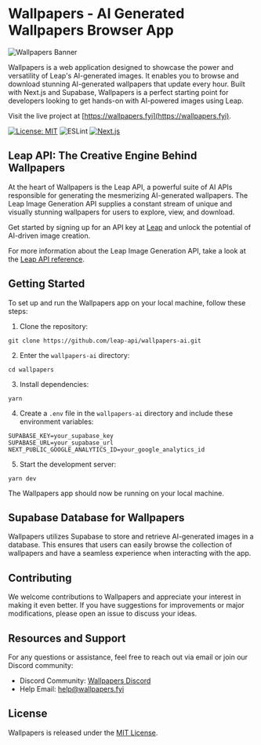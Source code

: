 # Wallpapers - AI Generated Wallpapers Browser App

![Wallpapers Banner](https://api.wallpapers.fyi/banner-image.jpg)

Wallpapers is a web application designed to showcase the power and versatility of Leap's AI-generated images. It enables you to browse and download stunning AI-generated wallpapers that update every hour. Built with Next.js and Supabase, Wallpapers is a perfect starting point for developers looking to get hands-on with AI-powered images using Leap.

Visit the live project at [https://wallpapers.fyi](https://wallpapers.fyi).

[![License: MIT](https://img.shields.io/badge/License-MIT-green.svg)](https://opensource.org/licenses/MIT)
![ESLint](https://img.shields.io/badge/code_style-ESLint-5ed9c7.svg)
[![Next.js](https://img.shields.io/badge/built_with-Next.js-0070f3)](https://nextjs.org/)

## Leap API: The Creative Engine Behind Wallpapers

At the heart of Wallpapers is the Leap API, a powerful suite of AI APIs responsible for generating the mesmerizing AI-generated wallpapers. The Leap Image Generation API supplies a constant stream of unique and visually stunning wallpapers for users to explore, view, and download.

Get started by signing up for an API key at [Leap](https://tryleap.ai/) and unlock the potential of AI-driven image creation.

For more information about the Leap Image Generation API, take a look at the [Leap API reference](https://docs.tryleap.ai/reference/controlcontroller_create).

## Getting Started

To set up and run the Wallpapers app on your local machine, follow these steps:

1. Clone the repository:

```
git clone https://github.com/leap-api/wallpapers-ai.git
```

2. Enter the `wallpapers-ai` directory:

```
cd wallpapers
```

3. Install dependencies:

```
yarn
```

4. Create a `.env` file in the `wallpapers-ai` directory and include these environment variables:

```
SUPABASE_KEY=your_supabase_key
SUPABASE_URL=your_supabase_url
NEXT_PUBLIC_GOOGLE_ANALYTICS_ID=your_google_analytics_id
```

5. Start the development server:

```
yarn dev
```

The Wallpapers app should now be running on your local machine.

## Supabase Database for Wallpapers

Wallpapers utilizes Supabase to store and retrieve AI-generated images in a database. This ensures that users can easily browse the collection of wallpapers and have a seamless experience when interacting with the app.

## Contributing

We welcome contributions to Wallpapers and appreciate your interest in making it even better. If you have suggestions for improvements or major modifications, please open an issue to discuss your ideas.

## Resources and Support

For any questions or assistance, feel free to reach out via email or join our Discord community:

- Discord Community: [Wallpapers Discord](https://discord.gg/NCAKTUayPK)
- Help Email: help@wallpapers.fyi

## License

Wallpapers is released under the [MIT License](https://choosealicense.com/licenses/mit/).
